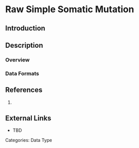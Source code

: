 # Raw Simple Somatic Mutation #
## Introduction ##
## Description ##
### Overview ###
### Data Formats ###
## References ##
1.

## External Links ##
* TBD

Categories: Data Type
